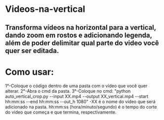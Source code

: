 # Videos-na-vertical
Transforma vídeos na horizontal para a vertical, dando zoom em rostos e adicionando legenda, além de poder delimitar qual parte do video você quer ser editada.
---
# Como usar:
1°-Coloque o código dentro de uma pasta com o vídeo que você quer alterar.
2°-Abra o cmd da pasta.
3°-Coloque no cmd: "python auto_vertical_crop.py --input XX.mp4 --output XX_vertical.mp4 --start hh:mm:ss --end hh:mm:ss --out_h 1080"
    -XX é o nome do vídeo que será adicionado na pasta. hh:mm:ss (hora/minuto/segundo) é o tempo do corte do vídeo que começa e que termina, respectivamente.
